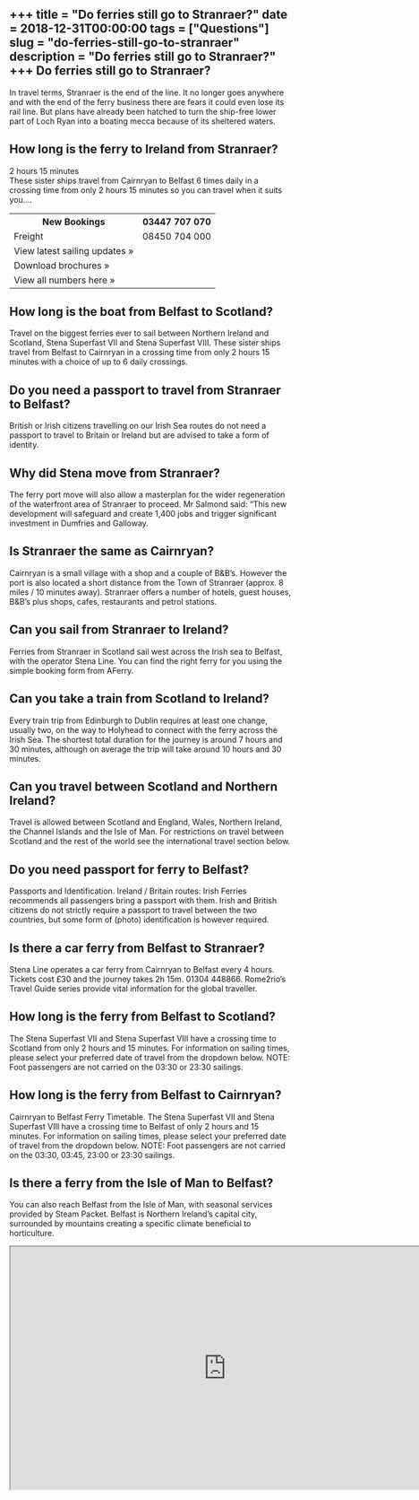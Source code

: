 +++
title = "Do ferries still go to Stranraer?"
date = 2018-12-31T00:00:00
tags = ["Questions"]
slug = "do-ferries-still-go-to-stranraer"
description = "Do ferries still go to Stranraer?"
+++
Do ferries still go to Stranraer?
---------------------------------

In travel terms, Stranraer is the end of the line. It no longer goes anywhere and with the end of the ferry business there are fears it could even lose its rail line. But plans have already been hatched to turn the ship-free lower part of Loch Ryan into a boating mecca because of its sheltered waters.

How long is the ferry to Ireland from Stranraer?
------------------------------------------------

2 hours 15 minutes  
These sister ships travel from Cairnryan to Belfast 6 times daily in a crossing time from only 2 hours 15 minutes so you can travel when it suits you….

<table><tr><th>New Bookings</th><th>03447 707 070</th></tr><tr><td>Freight</td><td>08450 704 000</td></tr><tr><td>View latest sailing updates »</td></tr><tr><td>Download brochures »</td></tr><tr><td>View all numbers here »</td></tr></table>

How long is the boat from Belfast to Scotland?
----------------------------------------------

Travel on the biggest ferries ever to sail between Northern Ireland and Scotland, Stena Superfast VII and Stena Superfast VIII. These sister ships travel from Belfast to Cairnryan in a crossing time from only 2 hours 15 minutes with a choice of up to 6 daily crossings.

Do you need a passport to travel from Stranraer to Belfast?
-----------------------------------------------------------

British or Irish citizens travelling on our Irish Sea routes do not need a passport to travel to Britain or Ireland but are advised to take a form of identity.

Why did Stena move from Stranraer?
----------------------------------

The ferry port move will also allow a masterplan for the wider regeneration of the waterfront area of Stranraer to proceed. Mr Salmond said: “This new development will safeguard and create 1,400 jobs and trigger significant investment in Dumfries and Galloway.

Is Stranraer the same as Cairnryan?
-----------------------------------

Cairnryan is a small village with a shop and a couple of B&amp;B’s. However the port is also located a short distance from the Town of Stranraer (approx. 8 miles / 10 minutes away). Stranraer offers a number of hotels, guest houses, B&amp;B’s plus shops, cafes, restaurants and petrol stations.

Can you sail from Stranraer to Ireland?
---------------------------------------

Ferries from Stranraer in Scotland sail west across the Irish sea to Belfast, with the operator Stena Line. You can find the right ferry for you using the simple booking form from AFerry.

Can you take a train from Scotland to Ireland?
----------------------------------------------

Every train trip from Edinburgh to Dublin requires at least one change, usually two, on the way to Holyhead to connect with the ferry across the Irish Sea. The shortest total duration for the journey is around 7 hours and 30 minutes, although on average the trip will take around 10 hours and 30 minutes.

Can you travel between Scotland and Northern Ireland?
-----------------------------------------------------

Travel is allowed between Scotland and England, Wales, Northern Ireland, the Channel Islands and the Isle of Man. For restrictions on travel between Scotland and the rest of the world see the international travel section below.

Do you need passport for ferry to Belfast?
------------------------------------------

Passports and Identification. Ireland / Britain routes: Irish Ferries recommends all passengers bring a passport with them. Irish and British citizens do not strictly require a passport to travel between the two countries, but some form of (photo) identification is however required.

Is there a car ferry from Belfast to Stranraer?
-----------------------------------------------

Stena Line operates a car ferry from Cairnryan to Belfast every 4 hours. Tickets cost £30 and the journey takes 2h 15m. 01304 448866. Rome2rio’s Travel Guide series provide vital information for the global traveller.

How long is the ferry from Belfast to Scotland?
-----------------------------------------------

The Stena Superfast VII and Stena Superfast VIII have a crossing time to Scotland from only 2 hours and 15 minutes. For information on sailing times, please select your preferred date of travel from the dropdown below. NOTE: Foot passengers are not carried on the 03:30 or 23:30 sailings.

How long is the ferry from Belfast to Cairnryan?
------------------------------------------------

Cairnryan to Belfast Ferry Timetable. The Stena Superfast VII and Stena Superfast VIII have a crossing time to Belfast of only 2 hours and 15 minutes. For information on sailing times, please select your preferred date of travel from the dropdown below. NOTE: Foot passengers are not carried on the 03:30, 03:45, 23:00 or 23:30 sailings.

Is there a ferry from the Isle of Man to Belfast?
-------------------------------------------------

You can also reach Belfast from the Isle of Man, with seasonal services provided by Steam Packet. Belfast is Northern Ireland’s capital city, surrounded by mountains creating a specific climate beneficial to horticulture.

<iframe allow="accelerometer; autoplay; clipboard-write; encrypted-media; gyroscope; picture-in-picture" allowfullscreen="" class="__youtube_prefs__  epyt-is-override  no-lazyload" data-no-lazy="1" data-origheight="433" data-origwidth="770" data-skipgform_ajax_framebjll="" height="433" id="_ytid_21671" loading="lazy" src="https://www.youtube.com/embed/cTeF5YMDFIU?enablejsapi=1&autoplay=0&cc_load_policy=0&cc_lang_pref=&iv_load_policy=1&loop=0&modestbranding=0&rel=1&fs=1&playsinline=0&autohide=2&theme=dark&color=red&controls=1&" title="YouTube player" width="770"></iframe>